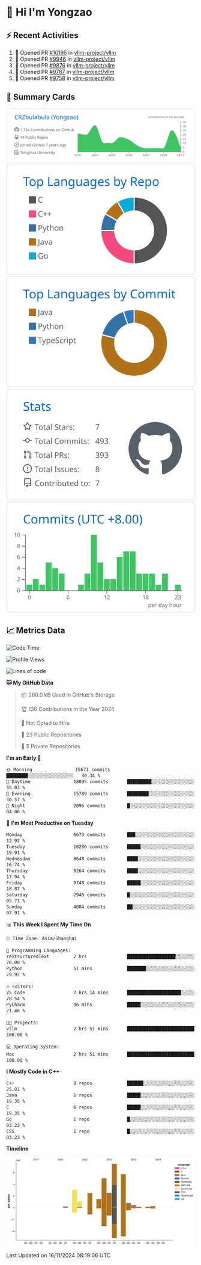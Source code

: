 # 👋 Hi I'm Yongzao

## ⚡ Recent Activities
<!--START_SECTION:activity-->
1. 💪 Opened PR [#10195](https://github.com/vllm-project/vllm/pull/10195) in [vllm-project/vllm](https://github.com/vllm-project/vllm)
2. 💪 Opened PR [#9946](https://github.com/vllm-project/vllm/pull/9946) in [vllm-project/vllm](https://github.com/vllm-project/vllm)
3. 💪 Opened PR [#9876](https://github.com/vllm-project/vllm/pull/9876) in [vllm-project/vllm](https://github.com/vllm-project/vllm)
4. 💪 Opened PR [#9787](https://github.com/vllm-project/vllm/pull/9787) in [vllm-project/vllm](https://github.com/vllm-project/vllm)
5. 💪 Opened PR [#9758](https://github.com/vllm-project/vllm/pull/9758) in [vllm-project/vllm](https://github.com/vllm-project/vllm)
<!--END_SECTION:activity-->

## 🎑 Summary Cards

[![](https://raw.githubusercontent.com/CRZbulabula/CRZbulabula/main/profile-summary-card-output/github/0-profile-details.svg)](https://github.com/vn7n24fzkq/github-profile-summary-cards)
[![](https://raw.githubusercontent.com/CRZbulabula/CRZbulabula/main/profile-summary-card-output/github/1-repos-per-language.svg)](https://github.com/vn7n24fzkq/github-profile-summary-cards) [![](https://raw.githubusercontent.com/CRZbulabula/CRZbulabula/main/profile-summary-card-output/github/2-most-commit-language.svg)](https://github.com/vn7n24fzkq/github-profile-summary-cards)
[![](https://raw.githubusercontent.com/CRZbulabula/CRZbulabula/main/profile-summary-card-output/github/3-stats.svg)](https://github.com/vn7n24fzkq/github-profile-summary-cards) [![](https://raw.githubusercontent.com/CRZbulabula/CRZbulabula/main/profile-summary-card-output/github/4-productive-time.svg)](https://github.com/vn7n24fzkq/github-profile-summary-cards)

## 📈 Metrics Data

<!--START_SECTION:waka-->
![Code Time](http://img.shields.io/badge/Code%20Time-724%20hrs-blue)

![Profile Views](http://img.shields.io/badge/Profile%20Views-0-blue)

![Lines of code](https://img.shields.io/badge/From%20Hello%20World%20I%27ve%20Written-30.6%20million%20lines%20of%20code-blue)

**🐱 My GitHub Data** 

> 📦 260.0 kB Used in GitHub's Storage 
 > 
> 🏆 136 Contributions in the Year 2024
 > 
> 🚫 Not Opted to Hire
 > 
> 📜 23 Public Repositories 
 > 
> 🔑 5 Private Repositories 
 > 
**I'm an Early 🐤** 

```text
🌞 Morning                15671 commits       ████████░░░░░░░░░░░░░░░░░   30.34 % 
🌆 Daytime                18095 commits       █████████░░░░░░░░░░░░░░░░   35.03 % 
🌃 Evening                15789 commits       ████████░░░░░░░░░░░░░░░░░   30.57 % 
🌙 Night                  2096 commits        █░░░░░░░░░░░░░░░░░░░░░░░░   04.06 % 
```
📅 **I'm Most Productive on Tuesday** 

```text
Monday                   6673 commits        ███░░░░░░░░░░░░░░░░░░░░░░   12.92 % 
Tuesday                  10286 commits       █████░░░░░░░░░░░░░░░░░░░░   19.91 % 
Wednesday                8648 commits        ████░░░░░░░░░░░░░░░░░░░░░   16.74 % 
Thursday                 9264 commits        ████░░░░░░░░░░░░░░░░░░░░░   17.94 % 
Friday                   9748 commits        █████░░░░░░░░░░░░░░░░░░░░   18.87 % 
Saturday                 2948 commits        █░░░░░░░░░░░░░░░░░░░░░░░░   05.71 % 
Sunday                   4084 commits        ██░░░░░░░░░░░░░░░░░░░░░░░   07.91 % 
```


📊 **This Week I Spent My Time On** 

```text
🕑︎ Time Zone: Asia/Shanghai

💬 Programming Languages: 
reStructuredText         2 hrs               ██████████████████░░░░░░░   70.08 % 
Python                   51 mins             ███████░░░░░░░░░░░░░░░░░░   29.92 % 

🔥 Editors: 
VS Code                  2 hrs 14 mins       ████████████████████░░░░░   78.54 % 
PyCharm                  36 mins             █████░░░░░░░░░░░░░░░░░░░░   21.46 % 

🐱‍💻 Projects: 
vllm                     2 hrs 51 mins       █████████████████████████   100.00 % 

💻 Operating System: 
Mac                      2 hrs 51 mins       █████████████████████████   100.00 % 
```

**I Mostly Code in C++** 

```text
C++                      8 repos             ██████░░░░░░░░░░░░░░░░░░░   25.81 % 
Java                     6 repos             █████░░░░░░░░░░░░░░░░░░░░   19.35 % 
C                        6 repos             █████░░░░░░░░░░░░░░░░░░░░   19.35 % 
Go                       1 repo              █░░░░░░░░░░░░░░░░░░░░░░░░   03.23 % 
CSS                      1 repo              █░░░░░░░░░░░░░░░░░░░░░░░░   03.23 % 
```



**Timeline**

![Lines of Code chart](https://raw.githubusercontent.com/CRZbulabula/CRZbulabula/main/assets/bar_graph.png)


 Last Updated on 16/11/2024 08:19:06 UTC
<!--END_SECTION:waka-->

